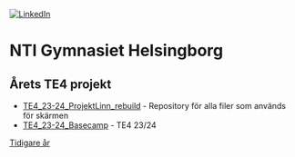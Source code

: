 <!-- This file was automatically generated. Do not edit it directly. -->

[![LinkedIn](https://img.shields.io/badge/linkedin-%230077B5.svg?style=for-the-badge&logo=linkedin&logoColor=white)](https://www.linkedin.com/company/te-4-nti-gymnasiet-helsingborg/posts/?feedView=all)
# NTI Gymnasiet Helsingborg

## Årets TE4 projekt
- [TE4_23-24_ProjektLinn_rebuild](https://github.com/NTIG-Helsingborg/TE4_23-24_ProjektLinn_rebuild) - Repository för alla filer som används för skärmen
- [TE4_23-24_Basecamp](https://github.com/NTIG-Helsingborg/TE4_23-24_Basecamp) - TE4 23/24

[Tidigare år](https://github.com/NTIG-Helsingborg/.github/TE4/projects.md)
